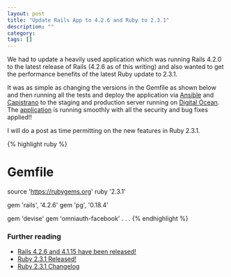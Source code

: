 ```yaml
---
layout: post
title: "Update Rails App to 4.2.6 and Ruby to 2.3.1"
description: ""
category:
tags: []
---
```


We had to update a heavily used application which was running Rails 4.2.0 to the latest release of Rails (4.2.6 as of this writing) and also wanted to get the performance benefits of the latest Ruby update to 2.3.1.

It was as simple as changing the versions in the Gemfile as shown below and then running all the tests and deploy the application via [Ansible](https://www.ansible.com/) and [Capistrano](http://capistranorb.com/documentation/overview/what-is-capistrano/#) to the staging and production server running on [Digital Ocean](https://www.digitalocean.com/). The [application](http://supportGFC.org) is running smoothly with all the security and bug fixes applied!!

I will do a post as time permitting on the new features in Ruby 2.3.1.

{% highlight ruby %}
# Gemfile
source 'https://rubygems.org'
ruby '2.3.1'

gem 'rails', '4.2.6'
gem 'pg', '0.18.4'

gem 'devise'
gem 'omniauth-facebook'
.
.
.
{% endhighlight %}

### Further reading

* [Rails 4.2.6 and 4.1.15 have been released!](http://weblog.rubyonrails.org/2016/3/11/Rails-4-2-6-and-4-1-15-have-been-released/)
* [Ruby 2.3.1 Released!](https://www.ruby-lang.org/en/news/2016/04/26/ruby-2-3-1-released/)
* [Ruby 2.3.1 Changelog](http://svn.ruby-lang.org/repos/ruby/tags/v2_3_1/ChangeLog)
